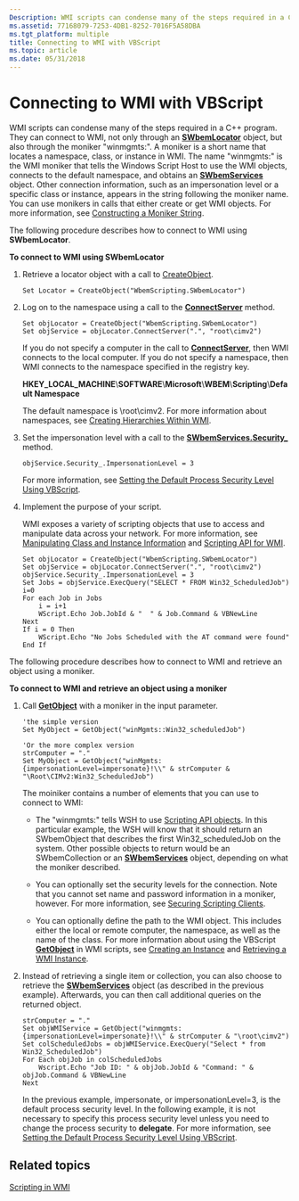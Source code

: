 ```yaml
---
Description: WMI scripts can condense many of the steps required in a C++ program.
ms.assetid: 77168079-7253-4DB1-8252-7016F5A58DBA
ms.tgt_platform: multiple
title: Connecting to WMI with VBScript
ms.topic: article
ms.date: 05/31/2018
---
```


# Connecting to WMI with VBScript

WMI scripts can condense many of the steps required in a C++ program. They can connect to WMI, not only through an [**SWbemLocator**](swbemlocator.md) object, but also through the moniker "winmgmts:". A moniker is a short name that locates a namespace, class, or instance in WMI. The name "winmgmts:" is the WMI moniker that tells the Windows Script Host to use the WMI objects, connects to the default namespace, and obtains an [**SWbemServices**](swbemservices.md) object. Other connection information, such as an impersonation level or a specific class or instance, appears in the string following the moniker name. You can use monikers in calls that either create or get WMI objects. For more information, see [Constructing a Moniker String](constructing-a-moniker-string.md).

The following procedure describes how to connect to WMI using **SWbemLocator**.

**To connect to WMI using SWbemLocator**

1.  Retrieve a locator object with a call to [CreateObject](https://docs.microsoft.com/previous-versions//xzysf6hc(v=vs.85)).

    ```VB
    Set Locator = CreateObject("WbemScripting.SWbemLocator")
    ```

    

2.  Log on to the namespace using a call to the [**ConnectServer**](swbemlocator-connectserver.md) method.

    ```VB
    Set objLocator = CreateObject("WbemScripting.SWbemLocator")
    Set objService = objLocator.ConnectServer(".", "root\cimv2")
    ```

    

    If you do not specify a computer in the call to [**ConnectServer**](swbemlocator-connectserver.md), then WMI connects to the local computer. If you do not specify a namespace, then WMI connects to the namespace specified in the registry key.

    **HKEY\_LOCAL\_MACHINE**\\**SOFTWARE**\\**Microsoft**\\**WBEM**\\**Scripting**\\**Default Namespace**

    The default namespace is \\root\\cimv2. For more information about namespaces, see [Creating Hierarchies Within WMI](creating-hierarchies-within-wmi.md).

3.  Set the impersonation level with a call to the [**SWbemServices.Security\_**](swbemservices-security-.md) method.

    ```VB
    objService.Security_.ImpersonationLevel = 3 
    ```

    

    For more information, see [Setting the Default Process Security Level Using VBScript](setting-the-default-process-security-level-using-vbscript.md).

4.  Implement the purpose of your script.

    WMI exposes a variety of scripting objects that use to access and manipulate data across your network. For more information, see [Manipulating Class and Instance Information](manipulating-class-and-instance-information.md) and [Scripting API for WMI](scripting-api-for-wmi.md).

    ```VB
    Set objLocator = CreateObject("WbemScripting.SWbemLocator")
    Set objService = objLocator.ConnectServer(".", "root\cimv2")
    objService.Security_.ImpersonationLevel = 3
    Set Jobs = objService.ExecQuery("SELECT * FROM Win32_ScheduledJob")
    i=0
    For each Job in Jobs
        i = i+1   
        WScript.Echo Job.JobId & "  " & Job.Command & VBNewLine
    Next
    If i = 0 Then
        WScript.Echo "No Jobs Scheduled with the AT command were found"
    End If
    ```

    

The following procedure describes how to connect to WMI and retrieve an object using a moniker.

**To connect to WMI and retrieve an object using a moniker**

1.  Call [**GetObject**](https://msdn.microsoft.com/en-us/library/ebdktb00(v=VS.71).aspx) with a moniker in the input parameter.

    ```VB
    'the simple version
    Set MyObject = GetObject("winMgmts::Win32_scheduledJob")

    'Or the more complex version
    strComputer = "."
    Set MyObject = GetObject("winMgmts:{impersonationLevel=impersonate}!\\" & strComputer & "\Root\CIMv2:Win32_ScheduledJob")
    ```

    

    The moiniker contains a number of elements that you can use to connect to WMI:

    -   The "winmgmts:" tells WSH to use [Scripting API objects](scripting-api-objects.md). In this particular example, the WSH will know that it should return an SWbemObject that describes the first Win32\_scheduledJob on the system. Other possible objects to return would be an SWbemCollection or an [**SWbemServices**](swbemservices.md) object, depending on what the moniker described.

    -   You can optionally set the security levels for the connection. Note that you cannot set name and password information in a moniker, however. For more information, see [Securing Scripting Clients](securing-scripting-clients.md).

    -   You can optionally define the path to the WMI object. This includes either the local or remote computer, the namespace, as well as the name of the class. For more information about using the VBScript [**GetObject**](https://msdn.microsoft.com/en-us/library/ebdktb00(v=VS.71).aspx) in WMI scripts, see [Creating an Instance](creating-an-instance.md) and [Retrieving a WMI Instance](retrieving-an-instance.md).

2.  Instead of retrieving a single item or collection, you can also choose to retrieve the [**SWbemServices**](swbemservices.md) object (as described in the previous example). Afterwards, you can then call additional queries on the returned object.

    ```VB
    strComputer = "."
    Set objWMIService = GetObject("winmgmts:{impersonationLevel=impersonate}!\\" & strComputer & "\root\cimv2")
    Set colScheduledJobs = objWMIService.ExecQuery("Select * from Win32_ScheduledJob")
    For Each objJob in colScheduledJobs
        Wscript.Echo "Job ID: " & objJob.JobId & "Command: " & objJob.Command & VBNewLine
    Next
    ```

    

    In the previous example, impersonate, or impersonationLevel=3, is the default process security level. In the following example, it is not necessary to specify this process security level unless you need to change the process security to **delegate**. For more information, see [Setting the Default Process Security Level Using VBScript](setting-the-default-process-security-level-using-vbscript.md).

## Related topics

<dl> <dt>

[Scripting in WMI](https://docs.microsoft.com/windows/desktop/WmiSdk/creating-a-wmi-script)
</dt> </dl>

 

 



